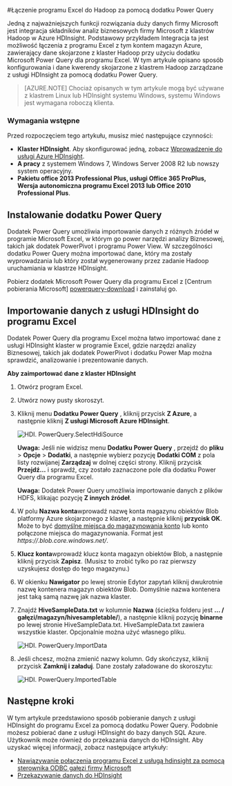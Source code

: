 <properties
    pageTitle="Łączenie programu Excel z Hadoop dodatku Power Query | Microsoft Azure"
    description="Dowiedz się, jak korzystać z składniki analizy biznesowej i dostęp do danych zapisanych w Hadoop na HDInsight za pomocą dodatku Power Query dla programu Excel."
    services="hdinsight"
    documentationCenter=""
    tags="azure-portal"
    authors="mumian"
    manager="jhubbard"
    editor="cgronlun"/>

<tags
    ms.service="hdinsight"
    ms.workload="big-data"
    ms.tgt_pltfrm="na"
    ms.devlang="na"
    ms.topic="article"
    ms.date="10/19/2016"
    ms.author="jgao"/>


#<a name="connect-excel-to-hadoop-by-using-power-query"></a>Łączenie programu Excel do Hadoop za pomocą dodatku Power Query

Jedną z najważniejszych funkcji rozwiązania duży danych firmy Microsoft jest integracja składników analiz biznesowych firmy Microsoft z klastrów Hadoop w Azure HDInsight. Podstawowy przykładem Integracja ta jest możliwość łączenia z programu Excel z tym kontem magazyn Azure, zawierający dane skojarzone z klaster Hadoop przy użyciu dodatku Microsoft Power Query dla programu Excel. W tym artykule opisano sposób konfigurowania i dane kwerendy skojarzone z klastrem Hadoop zarządzane z usługi HDInsight za pomocą dodatku Power Query.

> [AZURE.NOTE] Chociaż opisanych w tym artykule mogą być używane z klastrem Linux lub HDInsight systemu Windows, systemu Windows jest wymagana roboczą klienta.

### <a name="prerequisites"></a>Wymagania wstępne

Przed rozpoczęciem tego artykułu, musisz mieć następujące czynności:

- **Klaster HDInsight**. Aby skonfigurować jedną, zobacz [Wprowadzenie do usługi Azure HDInsight][hdinsight-get-started].
- **A pracy** z systemem Windows 7, Windows Server 2008 R2 lub nowszy system operacyjny.
- **Pakietu office 2013 Professional Plus, usługi Office 365 ProPlus, Wersja autonomiczna programu Excel 2013 lub Office 2010 Professional Plus**.


## <a name="install-power-query"></a>Instalowanie dodatku Power Query

Dodatek Power Query umożliwia importowanie danych z różnych źródeł w programie Microsoft Excel, w którym go power narzędzi analizy Biznesowej, takich jak dodatek PowerPivot i programu Power View. W szczególności dodatku Power Query można importować dane, który ma zostały wyprowadzania lub który został wygenerowany przez zadanie Hadoop uruchamiania w klastrze HDInsight.

Pobierz dodatek Microsoft Power Query dla programu Excel z [Centrum pobierania Microsoft] [ powerquery-download] i zainstaluj go.

## <a name="import-hdinsight-data-into-excel"></a>Importowanie danych z usługi HDInsight do programu Excel

Dodatek Power Query dla programu Excel można łatwo importować dane z usługi HDInsight klaster w programie Excel, gdzie narzędzi analizy Biznesowej, takich jak dodatek PowerPivot i dodatku Power Map można sprawdzić, analizowanie i prezentowanie danych.

**Aby zaimportować dane z klaster HDInsight**

1. Otwórz program Excel.

2. Utwórz nowy pusty skoroszyt.

3. Kliknij menu **Dodatku Power Query** , kliknij przycisk **Z Azure**, a następnie kliknij **Z usługi Microsoft Azure HDInsight**.

    ![HDI. PowerQuery.SelectHdiSource][image-hdi-powerquery-hdi-source]

    **Uwaga:** Jeśli nie widzisz menu **Dodatku Power Query** , przejdź do **pliku** > **Opcje** > **Dodatki**, a następnie wybierz pozycję **Dodatki COM** z pola listy rozwijanej **Zarządzaj** w dolnej części strony. Kliknij przycisk **Przejdź...** i sprawdź, czy zostało zaznaczone pole dla dodatku Power Query dla programu Excel.

    **Uwaga:** Dodatek Power Query umożliwia importowanie danych z plików HDFS, klikając pozycję **Z innych źródeł**.

3. W polu **Nazwa konta**wprowadź nazwę konta magazynu obiektów Blob platformy Azure skojarzonego z klaster, a następnie kliknij **przycisk OK**. Może to być [domyślne miejsca do magazynowania konto](hdinsight-administer-use-management-portal.md#find-the-default-storage-account) lub konto połączone miejsca do magazynowania.  Format jest *https://<StorageAccountName>.blob.core.windows.net/*.

4. **Klucz konta**wprowadź klucz konta magazyn obiektów Blob, a następnie kliknij przycisk **Zapisz**. (Musisz to zrobić tylko po raz pierwszy uzyskujesz dostęp do tego magazynu.)

5. W okienku **Nawigator** po lewej stronie Edytor zapytań kliknij dwukrotnie nazwę kontenera magazyn obiektów Blob. Domyślnie nazwa kontenera jest taką samą nazwę jak nazwa klaster.

6. Znajdź **HiveSampleData.txt** w kolumnie **Nazwa** (ścieżka folderu jest **... / gałęzi/magazyn/hivesampletable/**), a następnie kliknij pozycję **binarne** po lewej stronie HiveSampleData.txt. HiveSampleData.txt zawiera wszystkie klaster. Opcjonalnie można użyć własnego pliku.

    ![HDI. PowerQuery.ImportData][image-hdi-powerquery-importdata]

7. Jeśli chcesz, można zmienić nazwy kolumn. Gdy skończysz, kliknij przycisk **Zamknij i załaduj**.  Dane zostały załadowane do skoroszytu:

    ![HDI. PowerQuery.ImportedTable][image-hdi-powerquery-imported-table]

## <a name="next-steps"></a>Następne kroki

W tym artykule przedstawiono sposób pobieranie danych z usługi HDInsight do programu Excel za pomocą dodatku Power Query. Podobnie możesz pobierać dane z usługi HDInsight do bazy danych SQL Azure. Użytkownik może również do przekazania danych do HDInsight. Aby uzyskać więcej informacji, zobacz następujące artykuły:

* [Nawiązywanie połączenia programu Excel z usługą hdinsight za pomocą sterownika ODBC gałęzi firmy Microsoft][hdinsight-ODBC]
* [Przekazywanie danych do HDInsight][hdinsight-upload-data]

[hdinsight-ODBC]: hdinsight-connect-excel-hive-odbc-driver.md
[hdinsight-get-started]: hdinsight-hadoop-linux-tutorial-get-started.md
[hdinsight-upload-data]: hdinsight-upload-data.md

[image-hdi-powerquery-hdi-source]: ./media/hdinsight-connect-excel-power-query/HDI.PowerQuery.SelectHdiSource.png
[image-hdi-powerquery-importdata]: ./media/hdinsight-connect-excel-power-query/HDI.PowerQuery.ImportData.png
[image-hdi-powerquery-imported-table]: ./media/hdinsight-connect-excel-power-query/HDI.PowerQuery.ImportedTable.PNG

[powerquery-download]: http://go.microsoft.com/fwlink/?LinkID=286689
